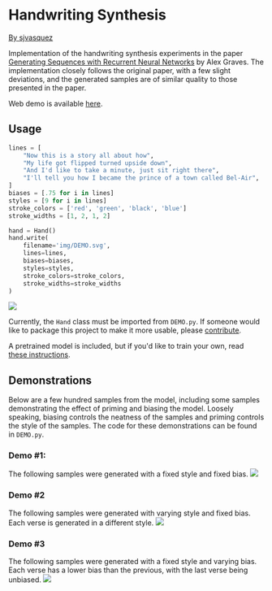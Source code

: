 # Handwriting Synthesis
<a href='https://github.com/sjvasquez/handwriting-synthesis/'>By sjvasquez</a>

Implementation of the handwriting synthesis experiments in the paper <a href="https://arxiv.org/abs/1308.0850">Generating Sequences with Recurrent Neural Networks</a> by Alex Graves.  The implementation closely follows the original paper, with a few slight deviations, and the generated samples are of similar quality to those presented in the paper.

Web demo is available <a href="https://seanvasquez.com/handwriting-generation/">here</a>.

## Usage
```python
lines = [
    "Now this is a story all about how",
    "My life got flipped turned upside down",
    "And I'd like to take a minute, just sit right there",
    "I'll tell you how I became the prince of a town called Bel-Air",
]
biases = [.75 for i in lines]
styles = [9 for i in lines]
stroke_colors = ['red', 'green', 'black', 'blue']
stroke_widths = [1, 2, 1, 2]

hand = Hand()
hand.write(
    filename='img/DEMO.svg',
    lines=lines,
    biases=biases,
    styles=styles,
    stroke_colors=stroke_colors,
    stroke_widths=stroke_widths
)
```
![](img/DEMO.svg)

Currently, the `Hand` class must be imported from `DEMO.py`.  If someone would like to package this project to make it more usable, please [contribute](#contribute).

A pretrained model is included, but if you'd like to train your own, read <a href='https://github.com/sjvasquez/handwriting-synthesis/tree/master/data/raw'>these instructions</a>.

## Demonstrations
Below are a few hundred samples from the model, including some samples demonstrating the effect of priming and biasing the model.  Loosely speaking, biasing controls the neatness of the samples and priming controls the style of the samples. The code for these demonstrations can be found in `DEMO.py`.

### Demo #1:
The following samples were generated with a fixed style and fixed bias.
![](img/BIAS-f-STYLE-f.svg)

### Demo #2
The following samples were generated with varying style and fixed bias.  Each verse is generated in a different style.
![](img/BIAS-f-STYLE-v.svg)

### Demo #3
The following samples were generated with a fixed style and varying bias.  Each verse has a lower bias than the previous, with the last verse being unbiased.
![](img/BIAS-v-STYLE-f.svg)